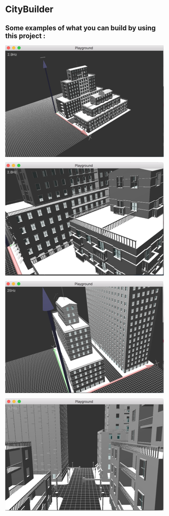 # CityBuilder


## Some examples of what you can build by using this project :

![Architecture](doc/ScreenShot1.png)

![Architecture](doc/ScreenShot2.png)

![Architecture](doc/ScreenShot3.png)

![Architecture](doc/ScreenShot4.png)
